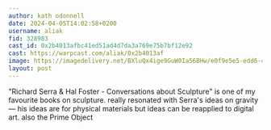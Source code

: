 ```yaml
---
author: kath odonnell
date: 2024-04-05T14:02:58+0200
username: aliak
fid: 328983
cast_id: 0x2b4013afbc41ed51ad4d7da3a769e75b7bf12e92
cast: https://warpcast.com/aliak/0x2b4013af
image: https://imagedelivery.net/BXluQx4ige9GuW0Ia56BHw/e0f9e5e5-edd6-442b-1579-d9a3ace77a00/original
layout: post
---
```

"Richard Serra & Hal Foster - Conversations about Sculpture" is one of my favourite books on sculpture. really resonated with Serra's ideas on gravity  — his ideas are for physical materials but ideas can be reapplied to digital art. also the Prime Object  

<img src='https://imagedelivery.net/BXluQx4ige9GuW0Ia56BHw/e0f9e5e5-edd6-442b-1579-d9a3ace77a00/original' alt='' referrerpolicy='no-referrer'/>